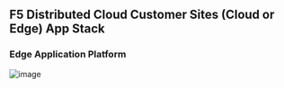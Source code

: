 <h2>F5 Distributed Cloud Customer Sites (Cloud or Edge) App Stack</h2>

<h3>Edge Application Platform</h3>

![image](images/01ce.png)<br>

